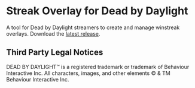 # Streak Overlay for Dead by Daylight

A tool for Dead by Daylight streamers to create and manage winstreak overlays. Download the [latest release](https://github.com/superdazed/dbd-streak-overlay/releases/latest).

## Third Party Legal Notices

DEAD BY DAYLIGHT™ is a registered trademark or trademark of Behaviour Interactive Inc.
All characters, images, and other elements © & TM Behaviour Interactive Inc.